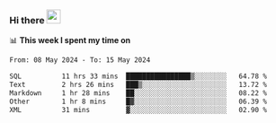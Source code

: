 ### Hi there <a href="https://www.gautamkrishnar.com/"><img src="https://media.giphy.com/media/hvRJCLFzcasrR4ia7z/giphy.gif" width="25px"></a>

📊 **This week I spent my time on**

<!--START_SECTION:waka-->

```txt
From: 08 May 2024 - To: 15 May 2024

SQL          11 hrs 33 mins  ████████████████▒░░░░░░░░   64.78 %
Text         2 hrs 26 mins   ███▒░░░░░░░░░░░░░░░░░░░░░   13.72 %
Markdown     1 hr 28 mins    ██░░░░░░░░░░░░░░░░░░░░░░░   08.22 %
Other        1 hr 8 mins     █▓░░░░░░░░░░░░░░░░░░░░░░░   06.39 %
XML          31 mins         ▓░░░░░░░░░░░░░░░░░░░░░░░░   02.90 %
```

<!--END_SECTION:waka-->
